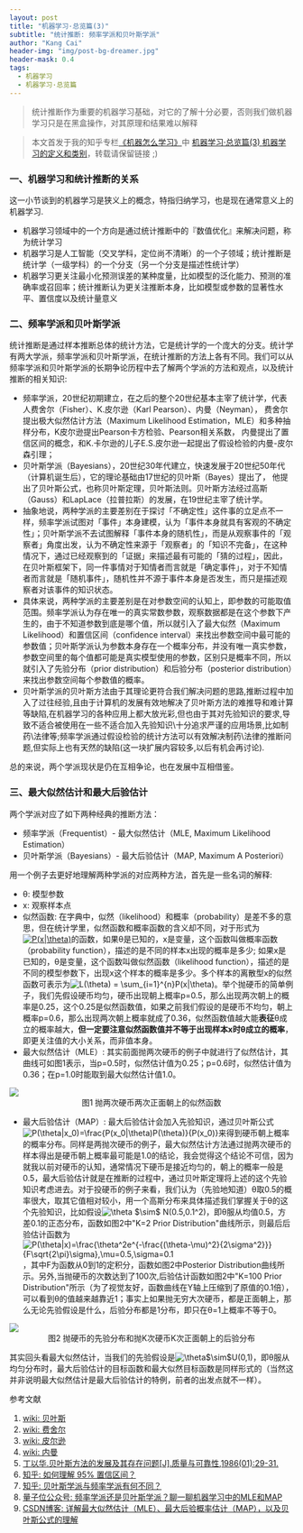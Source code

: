 ```yaml
---
layout: post
title: "机器学习·总览篇(3)"
subtitle: "统计推断: 频率学派和贝叶斯学派"
author: "Kang Cai"
header-img: "img/post-bg-dreamer.jpg"
header-mask: 0.4
tags:
  - 机器学习
  - 机器学习·总览篇
---
```


> 统计推断作为重要的机器学习基础，对它的了解十分必要，否则我们做机器学习只是在黑盒操作，对其原理和结果难以解释

> 本文首发于我的知乎专栏[《机器怎么学习》](https://zhuanlan.zhihu.com/machine-learning-complete)中 [机器学习·总览篇(3) 机器学习的定义和类别](https://zhuanlan.zhihu.com/p/48521073)，转载请保留链接 ;)

### 一、机器学习和统计推断的关系

这一小节谈到的机器学习是狭义上的概念，特指归纳学习，也是现在通常意义上的机器学习.

* 机器学习领域中的一个方向是通过统计推断中的『数值优化』来解决问题，称为统计学习
* 机器学习是人工智能（交叉学科，定位尚不清晰）的一个子领域；统计推断是统计学（一级学科）的一个分支（另一个分支是描述性统计学）
* 机器学习更关注最小化预测误差的某种度量，比如模型的泛化能力、预测的准确率或召回率；统计推断认为更关注推断本身，比如模型或参数的显著性水平、置信度以及统计量意义

### 二、频率学派和贝叶斯学派

统计推断是通过样本推断总体的统计方法，它是统计学的一个庞大的分支。统计学有两大学派，频率学派和贝叶斯学派，在统计推断的方法上各有不同。我们可以从频率学派和贝叶斯学派的长期争论历程中去了解两个学派的方法和观点，以及统计推断的相关知识:

* 频率学派，20世纪初期建立，在之后的整个20世纪基本主宰了统计学，代表人费舍尔（Fisher）、K.皮尔逊（Karl Pearson）、内曼（Neyman），
费舍尔提出极大似然估计方法（Maximum Likelihood Estimation，MLE）和多种抽样分布，K皮尔逊提出Pearson卡方检验、Pearson相关系数，
内曼提出了置信区间的概念，和K.卡尔逊的儿子E.S.皮尔逊一起提出了假设检验的内曼-皮尔森引理；
* 贝叶斯学派（Bayesians），20世纪30年代建立，快速发展于20世纪50年代（计算机诞生后），它的理论基础由17世纪的贝叶斯（Bayes）提出了，
他提出了贝叶斯公式，也称贝叶斯定理，贝叶斯法则。贝叶斯方法经过高斯（Gauss）和LapLace（拉普拉斯）的发展，在19世纪主宰了统计学。
* 抽象地说，两种学派的主要差别在于探讨「不确定性」这件事的立足点不一样，频率学派试图对「事件」本身建模，认为「事件本身就具有客观的不确定性」；贝叶斯学派不去试图解释「事件本身的随机性」，而是从观察事件的「观察者」角度出发，认为不确定性来源于「观察者」的「知识不完备」，在这种情况下，通过已经观察到的「证据」来描述最有可能的「猜的过程」，因此，在贝叶斯框架下，同一件事情对于知情者而言就是「确定事件」，对于不知情者而言就是「随机事件」，随机性并不源于事件本身是否发生，而只是描述观察者对该事件的知识状态。
* 具体来说，两种学派的主要差别是在对参数空间的认知上，即参数的可能取值范围。频率学派认为存在唯一的真实常数参数，观察数据都是在这个参数下产生的，由于不知道参数到底是哪个值，所以就引入了最大似然（Maximum Likelihood）和置信区间（confidence interval）来找出参数空间中最可能的参数值；贝叶斯学派认为参数本身存在一个概率分布，并没有唯一真实参数，参数空间里的每个值都可能是真实模型使用的参数，区别只是概率不同，所以就引入了先验分布（prior distribution）和后验分布（posterior distribution）来找出参数空间每个参数值的概率。
* 贝叶斯学派的贝叶斯方法由于其理论更符合我们解决问题的思路,推断过程中加入了过往经验,且由于计算机的发展有效地解决了贝叶斯方法的难推导和难计算等缺陷,在机器学习的各种应用上都大放光彩,但也由于其对先验知识的要求,导致不适合被使用在一些不适合加入先验知识\十分追求严谨的应用场景,比如制药\法律等;频率学派通过假设检验的统计方法可以有效解决制药\法律的推断问题,但实际上也有天然的缺陷(这一块扩展内容较多,以后有机会再讨论).


总的来说，两个学派现状是仍在互相争论，也在发展中互相借鉴。

### 三、最大似然估计和最大后验估计

两个学派对应了如下两种经典的推断方法：

* 频率学派（Frequentist）- 最大似然估计（MLE, Maximum Likelihood Estimation）
* 贝叶斯学派（Bayesians）- 最大后验估计（MAP, Maximum A Posteriori）

用一个例子去更好地理解两种学派的对应两种方法，首先是一些名词的解释:

* θ: 模型参数
* x: 观察样本点
* 似然函数: 在字典中，似然（likelihood）和概率（probability）是差不多的意思，但在统计学里，似然函数和概率函数的含义却不同，对于形式为<a href="http://www.codecogs.com/eqnedit.php?latex=P(x|\theta)" target="_blank"><img src="http://latex.codecogs.com/gif.latex?P(x|\theta)" title="P(x|\theta)" /></a>的函数，如果θ是已知的，x是变量，这个函数叫做概率函数（probability function），描述的是不同的样本x出现的概率是多少; 如果x是已知的，θ是变量，这个函数叫做似然函数（likelihood function），描述的是不同的模型参数下，出现x这个样本的概率是多少。多个样本的离散型x的似然函数可表示为<img src="http://latex.codecogs.com/gif.latex?L(\theta)&space;=&space;\sum_{i=1}^{n}P(x|\theta)" title="L(\theta) = \sum_{i=1}^{n}P(x|\theta)" />。举个抛硬币的简单例子，我们先假设硬币均匀，硬币出现朝上概率p=0.5，那么出现两次朝上的概率是0.25，这个0.25是似然函数值，如果之前我们假设的是硬币不均匀，朝上概率p=0.6，那么出现两次朝上概率就成了0.36，似然函数值越大能**表征**θ成立的概率越大，**但一定要注意似然函数值并不等于出现样本x时θ成立的概率**，即更关注值的大小关系，而非值本身。
* 最大似然估计（MLE）: 其实前面抛两次硬币的例子中就进行了似然估计，其曲线可如图1表示，当p=0.5时，似然估计值为0.25；p=0.6时，似然估计值为0.36；在p=1.0时能取到最大似然估计值1.0。

<img src="https://kangcai.github.io/img/in-post/post-ml/2018-10-26-ml-overall-bayes-1.png"/>
<center>图1 抛两次硬币两次正面朝上的似然函数</center>

* 最大后验估计（MAP）: 最大后验估计会加入先验知识，通过贝叶斯公式<img src="http://latex.codecogs.com/gif.latex?P(\theta|x_0)=\frac{P(x_0|\theta)P(\theta)}{P(x_0)}" title="P(\theta|x_0)=\frac{P(x_0|\theta)P(\theta)}{P(x_0)}" />来得到硬币朝上概率的概率分布。同样是两抛次硬币的例子，最大似然估计方法通过抛两次硬币的样本得出是硬币朝上概率最可能是1.0的结论，我会觉得这个结论不可信，因为就我以前对硬币的认知，通常情况下硬币是接近均匀的，朝上的概率一般是0.5，最大后验估计就是在推断的过程中，通过贝叶斯定理将上述的这个先验知识考虑进去。对于投硬币的例子来看，我们认为（先验地知道）θ取0.5的概率很大，取其它值相对较小，用一个高斯分布来具体描述我们掌握关于θ的这个先验知识，比如假设<img src="http://latex.codecogs.com/gif.latex?\theta&space;$\sim$&space;N(0.5,0.1^2)" title="\theta $\sim$ N(0.5,0.1^2)" />，即θ服从均值0.5，方差0.1的正态分布，函数如图2中"K=2 Prior Distribution"曲线所示，则最后后验估计函数为<img src="http://latex.codecogs.com/gif.latex?P(\theta|x)=\frac{\theta^2e^{-\frac{(\theta-\mu)^2}{2\sigma^2}}}{F\sqrt{2\pi}\sigma},\mu=0.5,\sigma=0.1" title="P(\theta|x)=\frac{\theta^2e^{-\frac{(\theta-\mu)^2}{2\sigma^2}}}{F\sqrt{2\pi}\sigma},\mu=0.5,\sigma=0.1" />，其中F为函数从0到1的定积分，函数如图2中Posterior Distribution曲线所示。另外,当抛硬币的次数达到了100次,后验估计函数如图2中"K=100 Prior Distribution"所示（为了视觉友好，函数曲线在Y轴上压缩到了原值的0.1倍），可以看到θ的值越来越靠近1；事实上如果抛无穷大次硬币，都是正面朝上，那么无论先验假设是什么，后验分布都是1分布，即只在θ=1上概率不等于0。

<img src="https://kangcai.github.io/img/in-post/post-ml/2018-10-26-ml-overall-bayes-2.png"/>
<center>图2 抛硬币的先验分布和抛K次硬币K次正面朝上的后验分布</center>

其实回头看最大似然估计，当我们的先验假设是<img src="http://latex.codecogs.com/gif.latex?\theta$\sim$U(0,1)" title="\theta$\sim$U(0,1)" />，即θ服从均匀分布时，最大后验估计的目标函数和最大似然目标函数是同样形式的（当然这并非说明最大似然估计是最大后验估计的特例，前者的出发点就不一样）。

参考文献

1. [wiki: 贝叶斯][1]
2. [wiki: 费舍尔][2]
3. [wiki: 皮尔逊][3]
4. [wiki: 内曼][4]
5. [丁以华.贝叶斯方法的发展及其存在问题[J].质量与可靠性,1986(01):29-31.][5]
6. [知乎: 如何理解 95% 置信区间？][6]
7. [知乎: 贝叶斯学派与频率学派有何不同？][7]
8. [量子位公众号: 频率学派还是贝叶斯学派？聊一聊机器学习中的MLE和MAP][8]
9. [CSDN博客: 详解最大似然估计（MLE）、最大后验概率估计（MAP），以及贝叶斯公式的理解][9]

[1]: (https://zh.wikipedia.org/wiki/%E6%89%98%E9%A9%AC%E6%96%AF%C2%B7%E8%B4%9D%E5%8F%B6%E6%96%AF)
[2]: (https://zh.wikipedia.org/wiki/%E7%BE%85%E7%B4%8D%E5%BE%B7%C2%B7%E6%84%9B%E7%88%BE%E9%BB%98%C2%B7%E8%B2%BB%E9%9B%AA)
[3]: (https://zh.wikipedia.org/wiki/%E5%8D%A1%E5%B0%94%C2%B7%E7%9A%AE%E5%B0%94%E9%80%8A)
[4]: (https://zh.wikipedia.org/wiki/%E8%80%B6%E6%97%A5%C2%B7%E5%86%85%E6%9B%BC)
[5]: (http://xueshu.baidu.com/s?wd=paperuri%3A%287eefad3052335afda45d48e995abcd8c%29&filter=sc_long_sign&tn=SE_xueshusource_2kduw22v&sc_vurl=http%3A%2F%2Fkns.cnki.net%2FKCMS%2Fdetail%2Fdetail.aspx%3Ffilename%3DZNYZ198601014%26dbname%3DCJFD%26dbcode%3DCJFQ&ie=utf-8&sc_us=1462943048446069877)
[6]: (https://www.zhihu.com/question/26419030/answer/274472266)
[7]: (https://www.zhihu.com/question/20587681)
[8]: (http://www.sohu.com/a/215176689_610300)
[9]: (https://blog.csdn.net/u011508640/article/details/72815981)
